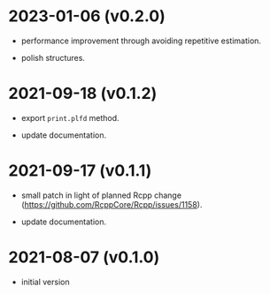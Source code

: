 2023-01-06 (v0.2.0)
====================

* performance improvement through avoiding repetitive estimation.

* polish structures.



2021-09-18 (v0.1.2)
===================

* export `print.plfd` method.

* update documentation.



2021-09-17 (v0.1.1)
===================

* small patch in light of planned Rcpp change (https://github.com/RcppCore/Rcpp/issues/1158).

* update documentation.



2021-08-07 (v0.1.0)
===================

* initial version
